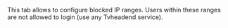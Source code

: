 This tab allows to configure blocked IP ranges. Users within these ranges
are not allowed to login (use any Tvheadend service).
